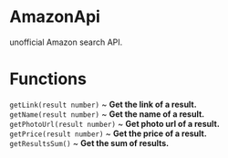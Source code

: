 # AmazonApi
unofficial Amazon search API.

# Functions
<code>getLink(result number)</code> ~ <b>Get the link of a result.</b><br />
<code>getName(result number)</code> ~ <b>Get the name of a result.</b><br />
<code>getPhotoUrl(result number)</code> ~ <b>Get photo url of a result.</b><br />
<code>getPrice(result number)</code> ~ <b>Get the price of a result.</b><br />
<code>getResultsSum()</code> ~ <b>Get the sum of results.</b><br />

